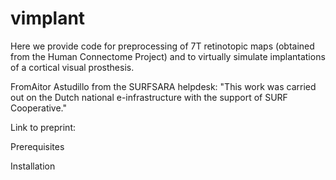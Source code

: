 # vimplant
Here we provide code for preprocessing of 7T retinotopic maps (obtained from the Human Connectome Project) and to virtually simulate implantations of a cortical visual prosthesis.  

FromAitor Astudillo from the SURFSARA helpdesk:  "This work was carried out on the Dutch national e-infrastructure with the support of SURF Cooperative."

Link to preprint: 

Prerequisites

Installation

